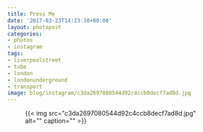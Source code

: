 ```yaml
---
title: Press Me
date: '2017-03-23T14:23:38+00:00'
layout: photopost
categories:
- photos
- instagram
tags:
- liverpoolstreet
- tube
- london
- londonunderground
- transport
image: blog/instagram/c3da2697080544d92c4ccb8decf7ad8d.jpg
---
```


<figure class="photo photo--square">
  {{< img src="c3da2697080544d92c4ccb8decf7ad8d.jpg" alt="" caption="" >}}

</figure>



